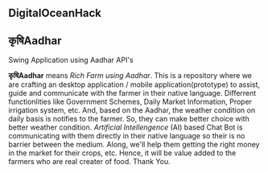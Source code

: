 ## DigitalOceanHack

## कृषिAadhar

Swing Application using Aadhar API's

 **कृषिAadhar** means *Rich Farm using Aadhar*. This is a repository where we are crafting an desktop application / mobile application(prototype) to assist, guide and communicate with the farmer in their native language. Differrent functionlities like Government Schemes, Daily Market Information, Proper irrigation system, etc. And, based on the Aadhar, the weather condition on daily basis is notifies to the farmer. So, they can make better choice with better weather condition. *Artificial Intellengence* (AI) based Chat Bot is communicating with them directly in their native language so their is no barrier between the medium. Along, we'll help them getting the right money in the market for their crops, etc. Hence, it will be value added to the farmers who are real creater of food. Thank You.
